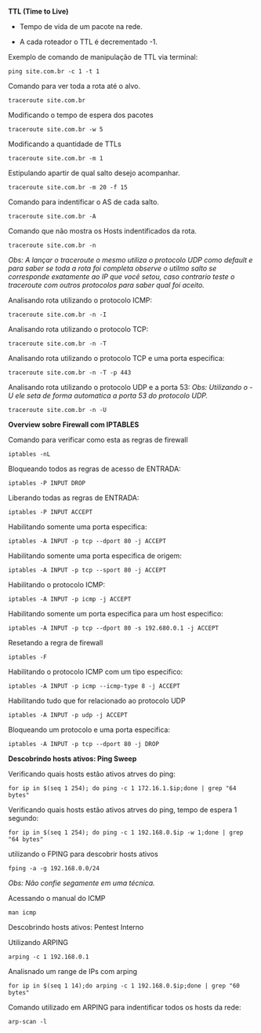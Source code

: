 
**TTL (Time to Live)**

- Tempo de vida de um pacote na rede.

- A cada roteador o TTL é decrementado -1.

Exemplo de comando de manipulação de TTL via terminal:

`ping site.com.br -c 1 -t 1 `

Comando para ver toda a rota até o alvo.

`traceroute site.com.br`

Modificando o tempo de espera dos pacotes

`traceroute site.com.br -w 5`

Modificando a quantidade de TTLs

`traceroute site.com.br -m 1`

Estipulando apartir de qual salto desejo acompanhar.

`traceroute site.com.br -m 20 -f 15`

Comando para indentificar o AS de cada salto.

`traceroute site.com.br -A`

Comando que não mostra os Hosts indentificados da rota.

`traceroute site.com.br -n`

*Obs: A lançar o traceroute o mesmo utiliza o protocolo UDP como default e para saber se toda a rota foi completa observe o utilmo salto se corresponde exatamente 
ao IP que vocẽ setou, caso contrario teste o traceroute com outros protocolos para saber qual foi aceito.*

Analisando rota utilizando o protocolo ICMP:

`traceroute site.com.br -n -I`

Analisando rota utilizando o protocolo TCP:

`traceroute site.com.br -n -T`

Analisando rota utilizando o protocolo TCP e uma porta especifica:

`traceroute site.com.br -n -T -p 443`

Analisando rota utilizando o protocolo UDP e a porta 53: *Obs: Utilizando o -U ele seta de forma automatica a porta 53 do protocolo UDP.*

`traceroute site.com.br -n -U `

**Overview sobre Firewall com IPTABLES**

Comando para verificar como esta as regras de firewall

`iptables -nL`

Bloqueando todos as regras de acesso de ENTRADA:

`iptables -P INPUT DROP`

Liberando todas as regras de ENTRADA:

`iptables -P INPUT ACCEPT`

Habilitando somente uma porta especifica:

`iptables -A INPUT -p tcp --dport 80 -j ACCEPT `

Habilitando somente uma porta especifica de origem:

`iptables -A INPUT -p tcp --sport 80 -j ACCEPT `

Habilitando o protocolo ICMP:

`iptables -A INPUT -p icmp -j ACCEPT `

Habilitando somente um porta especifica para um host especifico:

`iptables -A INPUT -p tcp --dport 80 -s 192.680.0.1 -j ACCEPT `

Resetando a regra de firewall

`iptables -F`

Habilitando o protocolo ICMP com um tipo especifico:

`iptables -A INPUT -p icmp --icmp-type 8 -j ACCEPT `

Habilitando tudo que for relacionado ao protocolo UDP

`iptables -A INPUT -p udp -j ACCEPT `

Bloqueando um protocolo e uma porta especifica:

`iptables -A INPUT -p tcp --dport 80 -j DROP `


**Descobrindo hosts ativos: Ping Sweep**

Verificando quais hosts estão ativos atrves do ping:

` for ip in $(seq 1 254); do ping -c 1 172.16.1.$ip;done | grep "64 bytes" `

Verificando quais hosts estão ativos atrves do ping, tempo de espera 1 segundo:

` for ip in $(seq 1 254); do ping -c 1 192.168.0.$ip -w 1;done | grep "64 bytes" `

utilizando o FPING para descobrir hosts ativos

` fping -a -g 192.168.0.0/24 `

*Obs: Não confie segamente em uma técnica.*

Acessando o manual do ICMP

`man icmp`

Descobrindo hosts ativos: Pentest Interno

Utilizando ARPING

` arping -c 1 192.168.0.1 `

Analisnado um range de IPs com arping

` for ip in $(seq 1 14);do arping -c 1 192.168.0.$ip;done | grep "60 bytes" `

Comando utilizado em ARPING para indentificar todos os hosts da rede:

` arp-scan -l `
























